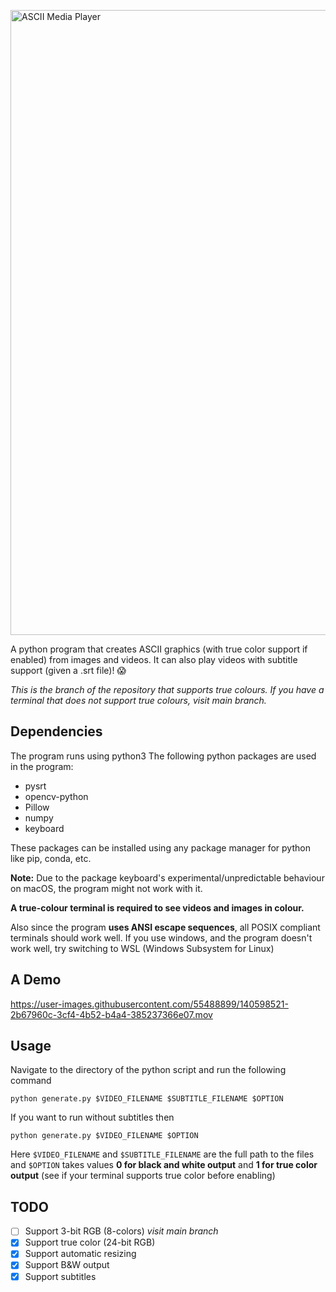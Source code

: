 <a href="https://github.com/PK-cod3ch3mist/ANSIArtGenerator"><img src="https://raw.githubusercontent.com/PK-cod3ch3mist/ANSIArtGenerator/main/assets/AMP.svg" alt="ASCII Media Player" width="1000"></a>

A python program that creates ASCII graphics (with true color support if enabled) from images and videos. It can also play videos with subtitle support (given a .srt file)! :scream:

*This is the branch of the repository that supports true colours. If you have a terminal that does not support true colours, visit main branch.*

## Dependencies
The program runs using python3
The following python packages are used in the program:
- pysrt
- opencv-python
- Pillow
- numpy
- keyboard

These packages can be installed using any package manager for python like pip, conda, etc.

**Note:** Due to the package keyboard's experimental/unpredictable behaviour on macOS, the program might not work with it.

**A true-colour terminal is required to see videos and images in colour.**

Also since the program **uses ANSI escape sequences**, all POSIX compliant terminals should work well. If you use windows, and the program doesn't work well, try switching to WSL (Windows Subsystem for Linux)

## A Demo

https://user-images.githubusercontent.com/55488899/140598521-2b67960c-3cf4-4b52-b4a4-385237366e07.mov

## Usage
Navigate to the directory of the python script and run the following command
```shell
python generate.py $VIDEO_FILENAME $SUBTITLE_FILENAME $OPTION
```
If you want to run without subtitles then
```shell
python generate.py $VIDEO_FILENAME $OPTION
```
Here `$VIDEO_FILENAME` and `$SUBTITLE_FILENAME` are the full path to the files and `$OPTION` takes values **0 for black and white output** and **1 for true color output** (see if your terminal supports true color before enabling)

## TODO
- [ ] Support 3-bit RGB (8-colors) *visit main branch*
- [x] Support true color (24-bit RGB)
- [x] Support automatic resizing
- [x] Support B&W output
- [x] Support subtitles
